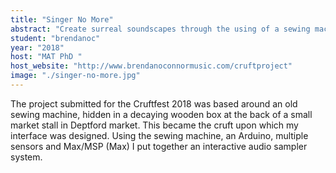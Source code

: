```yaml
---
title: "Singer No More"
abstract: "Create surreal soundscapes through the using of a sewing machine"
student: "brendanoc"
year: "2018"
host: "MAT PhD "
host_website: "http://www.brendanoconnormusic.com/cruftproject"
image: "./singer-no-more.jpg"
---
```

The project submitted for the Cruftfest 2018 was based around an old sewing machine, hidden in a decaying wooden box at the back of a small market stall in Deptford market. This became the cruft upon which my interface was designed. Using the sewing machine, an Arduino, multiple sensors and Max/MSP (Max) I put together an interactive audio sampler system.